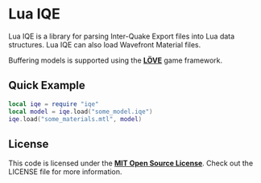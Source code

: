 # Lua IQE

Lua IQE is a library for parsing Inter-Quake Export files into Lua data structures. Lua IQE can also load Wavefront Material files.

Buffering models is supported using the [**LÖVE**][LOVE] game framework.


## Quick Example

```lua
local iqe = require "iqe"
local model = iqe.load("some_model.iqe")
iqe.load("some_materials.mtl", model)
```


## License

This code is licensed under the [**MIT Open Source License**][MIT]. Check out the LICENSE file for more information.

[LOVE]: https://www.love2d.org/
[MIT]: http://www.opensource.org/licenses/mit-license.html
